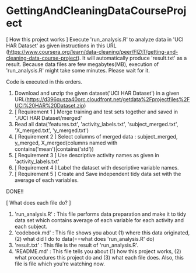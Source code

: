 # GettingAndCleaningDataCourseProject

[ How this project works ]
Execute 'run_analysis.R' to analyze data in 'UCI HAR Dataset' as given instructions in this URL (https://www.coursera.org/learn/data-cleaning/peer/FIZtT/getting-and-cleaning-data-course-project).
It will automatically produce 'result.txt' as a result.
Because data files are few megabytes(MB), execution of 'run_analysis.R' might take some minutes. Please wait for it.

Code is executed in this orders.
1. Download and unzip the given dataset('UCI HAR Dataset') in a given URL(https://d396qusza40orc.cloudfront.net/getdata%2Fprojectfiles%2FUCI%20HAR%20Dataset.zip)
2. [ Requirement 1 ] Merge training and test sets together and saved in './UCI HAR Dataset/merged'
3. Read all data('features.txt', 'activity_labels.txt', 'subject_merged.txt', 'X_merged.txt', 'y_merged.txt')
4. [ Requirement 2 ] Select columns of merged data : subject_merged, y_merged, X_merged(columns named with contains('mean')|contains('std'))
5. [ Requirement 3 ] Use descriptive activity names as given in 'activity_labels.txt'
6. [ Requirement 4 ] Label the dataset with descriptive variable names.
7. [ Requirement 5 ] Create and Save independent tidy data set with the average of each variables.

DONE!!

[ What does each file do? ]
1. 'run_analysis.R' : This file performs data preparation and make it to tidy data set which contains average of each variable for each activity and each subject.
2. 'codebook.md' : This file shows you about (1) where this data originated, (2) what did I do to data(==what does 'run_analysis.R' do)
3. 'result.txt' : This file is the result of 'run_analysis.R'. 
4. 'README.md' : This file tells you about (1) how this project works, (2) what procedures this project do and (3) what each file does. Also, this file is file which you're watching now. 
